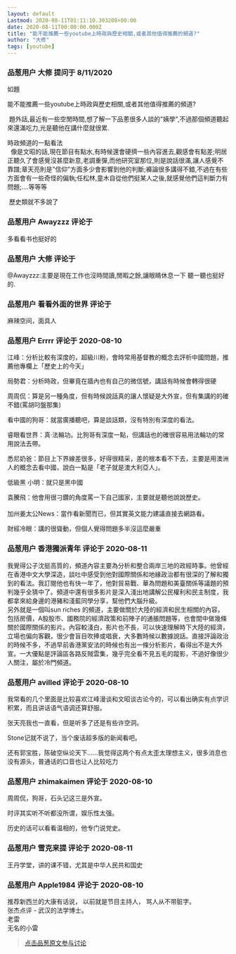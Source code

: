 ```yaml
---
layout: default
Lastmod: 2020-08-11T01:11:10.303208+00:00
date: 2020-08-11T00:00:00.000Z
title: "能不能推薦一些youtube上時政與歷史相關,或者其他值得推薦的頻道?"
author: "大修"
tags: [youtube]
---
```



### 品葱用户 **大修** 提问于 8/11/2020
    
如題  
  
能不能推薦一些youtube上時政與歷史相關,或者其他值得推薦的頻道?  
  
  
  
  
  
  
 題外話,最近有一些空閒時間,想了解一下品蔥很多人談的"姨學",不過那個頻道聽起來還滿吃力,光是聽他在講什麼就很累.  
  
時政頻道的一點看法  
  像是文昭的話,現在節目有點水,有時候還會硬擠一些內容進去,觀感會有點差;明居正聽久了會感覺沒甚麼新意,老調重彈,而他研究室那位,則是說話很滿,讓人感覺不靠譜;章天亮則是"信仰"方面多少會影響到他的判斷;褲論很多講得不錯,不過在有些方面會有一些奇怪的偏執;任松林,童木自從他們挺某人之後,就感覺他們這判斷力有問題;....等等等  
  
 歷史類就不多說了
    
                

### 品葱用户 **Awayzzz** 评论于 
        
多看看书也挺好的
        
                

### 品葱用户 **大修** 评论于 
        
@Awayzzz:主要是現在工作也沒時間讀,閒暇之餘,讓眼睛休息一下 聽一聽也挺好的.
        
                

### 品葱用户 **看看外面的世界** 评论于 
        
麻辣空间，面具人
        
                

### 品葱用户 **Errrr** 评论于 2020-08-10
        
江峰：分析比較有深度的，超級川粉，會時常用基督教的概念去評析中國問題，推薦他專欄上「歷史上的今天」  
  
局勢君：分析時政，但畢竟在牆內也有自己的微信號，講話有時候會轉得很硬  
  
周周侃：算是另一種角度，但有時候說話真的讓人懷疑是大外宣，但有集講的的確不錯(罵胡叼盤那集)  
  
看中國的狗哥：就當廣播聽吧，算是談話類，沒有特別有深度的看法。  
  
睿眼看世界：真‧法輪功。比狗哥有深度一點，但講話也的確很容易用法輪功的常用說法去帶。  
  
悉尼奶爸：節目上下界線差很多，好得很精采，差的根本看不下去，主要是用澳洲人的概念去看中國，說白一點是「老子就是澳大利亞人」。  
  
低級黑 小明：就只是黑中國  
  
袁騰飛：他會用很刁鑽的角度罵一下自己國家，主要就是聽他說說歷史。  
   
加州姜太公News：當作看新聞而已，但其實英文能力建議直接去網路看。  
  
財經冷眼：講的很聳動，但個人覺得問題多半沒這麼嚴重
        
                

### 品葱用户 **香港獨派青年** 评论于 2020-08-11
        
我覺得公子沈挺高質的，頻道內容主要為分析和整合兩岸三地的政經時事。他曾經在香港中文大學深造，談吐中感受到他對國際關係和地緣政治都有很深的了解和獨到的看法。我訂閱他也有快一年了，他對貿易戰、華為問題和美臺關係等議題的預判幾乎全猜中了。頻道中還有很多影片是深入淺出地講解公民權利和民主制度，我都拿來給身邊的港豬和淺藍同學分享，幫他們大腦升級。  
另外就是一個叫sun riches 的頻道，主要做關於大陸的經濟和民生相關的內容，包括房價，A股股市、國務院的經濟政策和前陣子的通脹問題等，也會間中做幾條關於國際關係的影片。內容較淺白，影片也不長，可以快速理解時下大陸的經濟，立場也偏向客觀，很少會盲目吹捧或唱衰，大多數時候以數據說話。直接評論政治的時候不多，不過早前香港黨安法的時候也有出一條分析影片，看得出不是大外宣。一大優點是評論區各路反賊雲集，幾乎完全看不見五毛的蹤影，不過好像很少人關注，屬於冷門頻道。
        
                

### 品葱用户 **avilled** 评论于 2020-08-10
        
我常看的几个里面是比较喜欢江峰漫谈和文昭谈古论今的，可以看出确实有点学识积累，而且讲话语气语调还算舒服。  
  
张天亮我也一直看，但是听多了还是有些许空洞。  
  
Stone记就不说了，当个废话超多版的新闻看吧。  
  
还有郭宝胜，陈破空纵论天下……我觉得这两个有点太歪太理想主义，很多消息也没有源头，普通话的口音也让人比较吃力
        
                

### 品葱用户 **zhimakaimen** 评论于 2020-08-10
        
周周侃，狗哥，石头记这三是外宣。  
  
  
时评其实听不听都没所谓，娱乐性太强。  
  
  
历史的话可以看看温相的，他专门说党史。
        
                

### 品葱用户 **雪克来提** 评论于 2020-08-11
        
王丹学堂，讲的课不错，尤其是中华人民共和国史
        
                

### 品葱用户 **Apple1984** 评论于 2020-08-10
        
推荐新西兰的大康有话说， 以前就是节目主持人， 骂人从不带脏字。  
张杰点评 - 武汉的法学博士。  
老雷  
无名的小雷
        
                





> [点击品葱原文参与讨论](https://pincong.rocks/question/29636)

